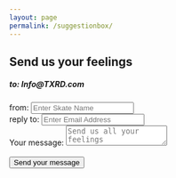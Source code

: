 ```yaml
---
layout: page
permalink: /suggestionbox/
---
```


<h2>Send us your feelings</h2>


<form method="post">
  <h5> to: Info@TXRD.com </h5>

  <div id="from">
    <label for="name">from:</label>
    <input type="text" id="name" name="user_name" placeholder="Enter Skate Name">
  </div>

  <div id="reply">
    <label for="mail">reply to:</label>
    <input type="email" id="mail" name="user_email" placeholder="Enter Email Address">
  </div>

  <div id="message">
    <label for="msg">Your message:</label>
    <textarea id="msg" name="user_message" placeholder="Send us all your feelings"></textarea>
  </div>
 
 <br>
 
  <div class="button">
    <button type="submit">Send your message</button>
  </div>
</form>